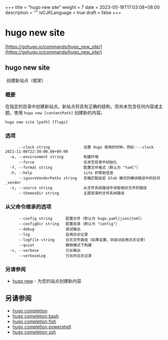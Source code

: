 +++
title = "hugo new site"
weight = 7
date = 2023-05-18T17:03:08+08:00
description = ""
isCJKLanguage = true
draft = false
+++

# hugo new site

[https://gohugo.io/commands/hugo_new_site/](https://gohugo.io/commands/hugo_new_site/)

## hugo new site 

​	创建新站点（框架）

### 概要

​	在指定的目录中创建新站点。新站点将具有正确的结构，但尚未包含任何内容或主题。使用 `hugo new [contentPath]` 创建新的内容。

```
hugo new site [path] [flags]
```

### 选项 

```
      --clock string               设置 Hugo 使用的时钟，例如：--clock 2021-11-06T22:30:00.00+09:00
  -e, --environment string         构建环境
      --force                      在非空目录中初始化
  -f, --format string              配置文件格式（默认为 "toml"）
  -h, --help                       site 的帮助信息
      --ignoreVendorPaths string   忽略匹配给定 Glob 模式的模块路径中的任何 _vendor
  -s, --source string              从文件系统路径中读取相对文件的路径
      --themesDir string           主题目录的文件系统路径

```

### 从父命令继承的选项

```
      --config string      配置文件（默认为 hugo.yaml|json|toml）
      --configDir string   配置目录（默认为 "config"）
      --debug              调试输出
      --log                启用日志记录
      --logFile string     日志文件路径（如果设置，则自动启用日志记录）
      --quiet              静默模式下构建
  -v, --verbose            冗长输出
      --verboseLog         冗长的日志记录

```

### 另请参阅 

- [hugo new](https://gohugo.io/commands/hugo_new/) - 为您的站点创建新内容

## 另请参阅

- [hugo completion](https://gohugo.io/commands/hugo_completion/)
- [hugo completion bash](https://gohugo.io/commands/hugo_completion_bash/)
- [hugo completion fish](https://gohugo.io/commands/hugo_completion_fish/)
- [hugo completion powershell](https://gohugo.io/commands/hugo_completion_powershell/)
- [hugo completion zsh](https://gohugo.io/commands/hugo_completion_zsh/)
